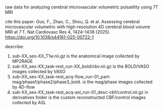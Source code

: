 raw data for analyzing cerebral microvascular volumetric pulsatility using 7T MRI

cite this paper: Guo, F., Zhao, C., Shou, Q. et al. Assessing cerebral microvascular volumetric with high-resolution 4D cerebral blood volume MRI at 7 T. Nat Cardiovasc Res 4, 1424–1438 (2025). https://doi.org/10.1038/s44161-025-00722-1

describe:
1. sub-XX_ses-XX_T1w.nii.gz is the anatomical image collected by MP2RAGE
2. sub-XX_ses-XX_task-rest_run-XX_bold/cbv.nii.gz is the BOLD/VASO images collected by VASO
3. sub-XX_ses-XX_task-rest_acq-flow_run-01_part-mag/phase1/phase2/phase3_bold. is the mag/phase images collected by 4D-flow
4. sub-XX_ses-XX_task-rest_acq-asl_run-01_desc-cbf/control.nii.gz in derivatives folder is the custom reconstructed CBF/control images collected by ASL

